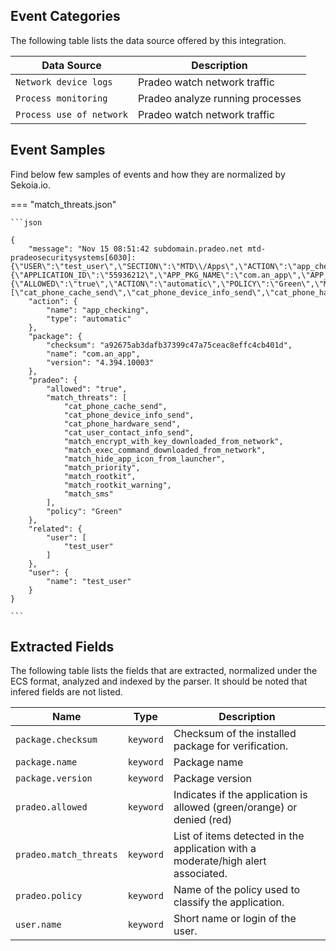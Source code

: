 
## Event Categories


The following table lists the data source offered by this integration.

| Data Source | Description                          |
| ----------- | ------------------------------------ |
| `Network device logs` | Pradeo watch network traffic |
| `Process monitoring` | Pradeo analyze running processes |
| `Process use of network` | Pradeo watch network traffic |








## Event Samples

Find below few samples of events and how they are normalized by Sekoia.io.


=== "match_threats.json"

    ```json
	
    {
        "message": "Nov 15 08:51:42 subdomain.pradeo.net mtd-pradeosecuritysystems[6030]: {\"USER\":\"test_user\",\"SECTION\":\"MTD\\/Apps\",\"ACTION\":\"app_checking\",\"DESCRIPTION\":\"\",\"ITEM\":{\"APPLICATION_ID\":\"55936212\",\"APP_PKG_NAME\":\"com.an_app\",\"APP_VERSION\":\"4.394.10003\",\"APP_SHA1_SIG\":\"a92675ab3dafb37399c47a75ceac8effc4cb401d\"},\"ACTION_VALUES\":{\"ALLOWED\":\"true\",\"ACTION\":\"automatic\",\"POLICY\":\"Green\",\"MATCH_THREATS\":[\"cat_phone_cache_send\",\"cat_phone_device_info_send\",\"cat_phone_hardware_send\",\"cat_user_contact_info_send\",\"match_encrypt_with_key_downloaded_from_network\",\"match_exec_command_downloaded_from_network\",\"match_hide_app_icon_from_launcher\",\"match_priority\",\"match_rootkit\",\"match_rootkit_warning\",\"match_sms\"]}}\n",
        "action": {
            "name": "app_checking",
            "type": "automatic"
        },
        "package": {
            "checksum": "a92675ab3dafb37399c47a75ceac8effc4cb401d",
            "name": "com.an_app",
            "version": "4.394.10003"
        },
        "pradeo": {
            "allowed": "true",
            "match_threats": [
                "cat_phone_cache_send",
                "cat_phone_device_info_send",
                "cat_phone_hardware_send",
                "cat_user_contact_info_send",
                "match_encrypt_with_key_downloaded_from_network",
                "match_exec_command_downloaded_from_network",
                "match_hide_app_icon_from_launcher",
                "match_priority",
                "match_rootkit",
                "match_rootkit_warning",
                "match_sms"
            ],
            "policy": "Green"
        },
        "related": {
            "user": [
                "test_user"
            ]
        },
        "user": {
            "name": "test_user"
        }
    }
    	
	```





## Extracted Fields

The following table lists the fields that are extracted, normalized under the ECS format, analyzed and indexed by the parser. It should be noted that infered fields are not listed.

| Name | Type | Description                |
| ---- | ---- | ---------------------------|
|`package.checksum` | `keyword` | Checksum of the installed package for verification. |
|`package.name` | `keyword` | Package name |
|`package.version` | `keyword` | Package version |
|`pradeo.allowed` | `keyword` | Indicates if the application is allowed (green/orange) or denied (red) |
|`pradeo.match_threats` | `keyword` | List of items detected in the application with a moderate/high alert associated. |
|`pradeo.policy` | `keyword` | Name of the policy used to classify the application. |
|`user.name` | `keyword` | Short name or login of the user. |

